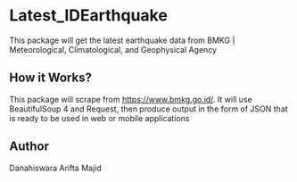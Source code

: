 # Latest_IDEarthquake
This package will get the latest earthquake data from BMKG | Meteorological, Climatological, and Geophysical Agency

## How it Works?
This package will scrape from https://www.bmkg.go.id/. 
It will use BeautifulSoup 4 and Request, then produce output in the form of JSON that is ready to be used in web or mobile applications 

## Author
Danahiswara Arifta Majid